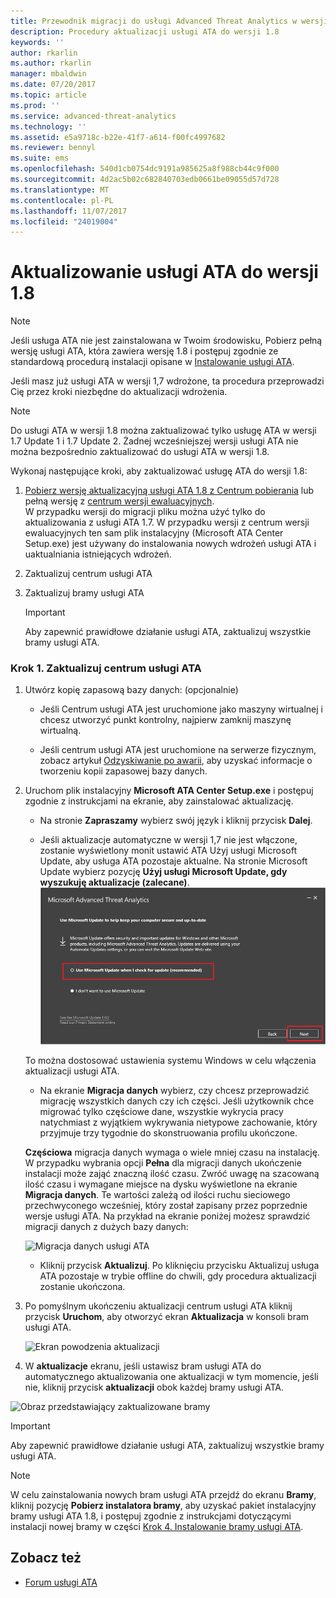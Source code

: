 ```yaml
---
title: Przewodnik migracji do usługi Advanced Threat Analytics w wersji 1.8 | Microsoft Docs
description: Procedury aktualizacji usługi ATA do wersji 1.8
keywords: ''
author: rkarlin
ms.author: rkarlin
manager: mbaldwin
ms.date: 07/20/2017
ms.topic: article
ms.prod: ''
ms.service: advanced-threat-analytics
ms.technology: ''
ms.assetid: e5a9718c-b22e-41f7-a614-f00fc4997682
ms.reviewer: bennyl
ms.suite: ems
ms.openlocfilehash: 540d1cb0754dc9191a985625a8f988cb44c9f000
ms.sourcegitcommit: 4d2ac5b02c682840703edb0661be09055d57d728
ms.translationtype: MT
ms.contentlocale: pl-PL
ms.lasthandoff: 11/07/2017
ms.locfileid: "24019004"
---
```

# <a name="updating-ata-to-version-18"></a>Aktualizowanie usługi ATA do wersji 1.8

> [!NOTE] 
> Jeśli usługa ATA nie jest zainstalowana w Twoim środowisku, Pobierz pełną wersję usługi ATA, która zawiera wersję 1.8 i postępuj zgodnie ze standardową procedurą instalacji opisane w [Instalowanie usługi ATA](install-ata-step1.md).

Jeśli masz już usługi ATA w wersji 1,7 wdrożone, ta procedura przeprowadzi Cię przez kroki niezbędne do aktualizacji wdrożenia.

> [!NOTE] 
>  Do usługi ATA w wersji 1.8 można zaktualizować tylko usługę ATA w wersji 1.7 Update 1 i 1.7 Update 2. Żadnej wcześniejszej wersji usługi ATA nie można bezpośrednio zaktualizować do usługi ATA w wersji 1.8.

Wykonaj następujące kroki, aby zaktualizować usługę ATA do wersji 1.8:

1.  [Pobierz wersję aktualizacyjną usługi ATA 1.8 z Centrum pobierania](https://www.microsoft.com/download/details.aspx?id=55536) lub pełną wersję z [centrum wersji ewaluacyjnych](http://www.microsoft.com/evalcenter/evaluate-microsoft-advanced-threat-analytics).<br>
W przypadku wersji do migracji pliku można użyć tylko do aktualizowania z usługi ATA 1.7. W przypadku wersji z centrum wersji ewaluacyjnych ten sam plik instalacyjny (Microsoft ATA Center Setup.exe) jest używany do instalowania nowych wdrożeń usługi ATA i uaktualniania istniejących wdrożeń.

2.  Zaktualizuj centrum usługi ATA

4.  Zaktualizuj bramy usługi ATA

    > [!IMPORTANT]
    > Aby zapewnić prawidłowe działanie usługi ATA, zaktualizuj wszystkie bramy usługi ATA.

### <a name="step-1-update-the-ata-center"></a>Krok 1. Zaktualizuj centrum usługi ATA

1.  Utwórz kopię zapasową bazy danych: (opcjonalnie)

    -   Jeśli Centrum usługi ATA jest uruchomione jako maszyny wirtualnej i chcesz utworzyć punkt kontrolny, najpierw zamknij maszynę wirtualną.

    -   Jeśli centrum usługi ATA jest uruchomione na serwerze fizycznym, zobacz artykuł [Odzyskiwanie po awarii](disaster-recovery.md), aby uzyskać informacje o tworzeniu kopii zapasowej bazy danych.

2.  Uruchom plik instalacyjny **Microsoft ATA Center Setup.exe** i postępuj zgodnie z instrukcjami na ekranie, aby zainstalować aktualizację.

    -  Na stronie **Zapraszamy** wybierz swój język i kliknij przycisk **Dalej**.

    -  Jeśli aktualizacje automatyczne w wersji 1,7 nie jest włączone, zostanie wyświetlony monit ustawić ATA Użyj usługi Microsoft Update, aby usługa ATA pozostaje aktualne.  Na stronie Microsoft Update wybierz pozycję **Użyj usługi Microsoft Update, gdy wyszukuję aktualizacje (zalecane)**.
    ![Zachowaj aktualny obraz usługi ATA](media/ata_ms_update.png)
     
     To można dostosować ustawienia systemu Windows w celu włączenia aktualizacji usługi ATA. 
    
    -  Na ekranie **Migracja danych** wybierz, czy chcesz przeprowadzić migrację wszystkich danych czy ich części. Jeśli użytkownik chce migrować tylko częściowe dane, wszystkie wykrycia pracy natychmiast z wyjątkiem wykrywania nietypowe zachowanie, który przyjmuje trzy tygodnie do skonstruowania profilu ukończone.  
    
    **Częściowa** migracja danych wymaga o wiele mniej czasu na instalację. W przypadku wybrania opcji **Pełna** dla migracji danych ukończenie instalacji może zająć znaczną ilość czasu. Zwróć uwagę na szacowaną ilość czasu i wymagane miejsce na dysku wyświetlone na ekranie **Migracja danych**. Te wartości zależą od ilości ruchu sieciowego przechwyconego wcześniej, który został zapisany przez poprzednie wersje usługi ATA. Na przykład na ekranie poniżej możesz sprawdzić migracji danych z dużych bazy danych:
         
    ![Migracja danych usługi ATA](media/migration-data-migration.png)

    -  Kliknij przycisk **Aktualizuj**. Po kliknięciu przycisku Aktualizuj usługa ATA pozostaje w trybie offline do chwili, gdy procedura aktualizacji zostanie ukończona.

4.  Po pomyślnym ukończeniu aktualizacji centrum usługi ATA kliknij przycisk **Uruchom**, aby otworzyć ekran **Aktualizacja** w konsoli bram usługi ATA.

    ![Ekran powodzenia aktualizacji](media/migration-center-success.png)

5.  W **aktualizacje** ekranu, jeśli ustawisz bram usługi ATA do automatycznego aktualizowania one aktualizacji w tym momencie, jeśli nie, kliknij przycisk **aktualizacji** obok każdej bramy usługi ATA.
  
![Obraz przedstawiający zaktualizowane bramy](media/migration-update-gw.png)

  
> [!IMPORTANT] 
> Aby zapewnić prawidłowe działanie usługi ATA, zaktualizuj wszystkie bramy usługi ATA.
 
> [!NOTE] 
> W celu zainstalowania nowych bram usługi ATA przejdź do ekranu **Bramy**, kliknij pozycję **Pobierz instalatora bramy**, aby uzyskać pakiet instalacyjny bramy usługi ATA 1.8, i postępuj zgodnie z instrukcjami dotyczącymi instalacji nowej bramy w części [Krok 4. Instalowanie bramy usługi ATA](install-ata-step4.md).


## <a name="see-also"></a>Zobacz też

- [Forum usługi ATA](https://social.technet.microsoft.com/Forums/security/home?forum=mata)
